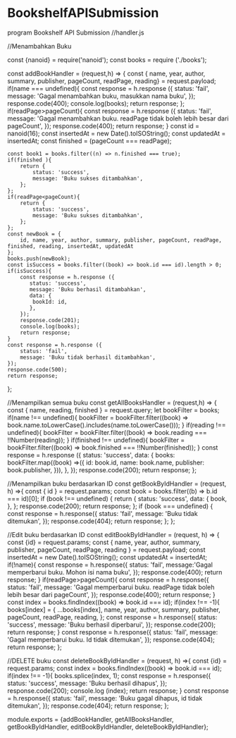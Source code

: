 # BookshelfAPISubmission
program Bookshelf API Submission
//handler.js

//Menambahkan Buku 

const {nanoid} = require('nanoid');
const books = require ('./books');

const addBookHandler = (request,h) => {
    const { name, year, author, summary, publisher, pageCount, readPage, reading} = request.payload;
    if(name === undefined){
        const response = h.response ({
            status: 'fail',
            message: 'Gagal menambahkan buku, masukkan nama buku',
        });
        response.code(400);
        console.log(books);
        return response;
    };
    if(readPage>pageCount){
        const response = h.response ({
            status: 'fail',
            message: 'Gagal menambahkan buku. readPage tidak boleh lebih besar dari pageCount',
        });
        response.code(400);
        return response;
    }
    const id = nanoid(16);
    const insertedAt = new Date().toISOString();
    const updatedAt = insertedAt;
    const finished = (pageCount === readPage);

    const book1 = books.filter((n) => n.finished === true);
    if(finished ){
        return {
            status: 'success',
            message: 'Buku sukses ditambahkan',
        };
    };
    if(readPage<pageCount){
        return {
            status: 'success',
            message: 'Buku sukses ditambahkan',
        };
    };
    const newBook = { 
        id, name, year, author, summary, publisher, pageCount, readPage, finished, reading, insertedAt, updatedAt 
    };
    books.push(newBook);
    const isSuccess = books.filter((book) => book.id === id).length > 0;
    if(isSuccess){
        const response = h.response ({
           status: 'success',
           message: 'Buku berhasil ditambahkan',
           data: {
            bookId: id,
           }, 
        });
        response.code(201);
        console.log(books);
        return response;
    }
    const response = h.response ({
        status: 'fail',
        message: 'Buku tidak berhasil ditambahkan',
    });
    response.code(500);
    return response;
};

//Menampilkan semua buku
const getAllBooksHandler = (request,h) => {
    const { name, reading, finished } = request.query;
    let bookFilter = books;
    if(name !== undefined){
        bookFilter = bookFilter.filter((book) => book.name.toLowerCase().includes(name.toLowerCase()));
    }
    if(reading !== undefined){
        bookFilter = bookFilter.filter((book) => book.reading === !!Number(reading));
    }
    if(finished !== undefined){
        bookFilter = bookFilter.filter((book) => book.finished === !!Number(finished));
    }
    const response = h.response ({
        status: 'success',
        data: {
            books: bookFilter.map((book) =>({
                id: book.id,
                name: book.name,
                publisher: book.publisher,
            })),
        },
    });
    response.code(200);
    return response;
};

//Menampilkan buku berdasarkan ID
const getBookByIdHandler = (request, h) =>{
    const { id } = request.params;
    const book = books.filter((b) => b.id === id)[0];
    if (book !== undefined) {
        return {
            status: 'success',
            data: {
                book,
            },
        };
        response.code(200);
        return response;
    };
    if (book === undefined) {
        const response = h.response({
            status: 'fail',
            message: 'Buku tidak ditemukan',
        });
        response.code(404);
        return response;
    };
};

//Edit buku berdasarkan ID
const editBookByIdHandler = (request, h) => {
    const {id} = request.params;
    const { name, year, author, summary, publisher, pageCount, readPage, reading } = request.payload;
    const insertedAt = new Date().toISOString();
    const updatedAt = insertedAt;
    if(!name){
        const response = h.response({
            status: 'fail',
            message:'Gagal memperbarui buku. Mohon isi nama buku',
        });
        response.code(400);
        return response;
    }
    if(readPage>pageCount){
        const response = h.response({
            status: 'fail',
            message: 'Gagal memperbarui buku. readPage tidak boleh lebih besar dari pageCount',
        });
        response.code(400);
        return response;
    }
    const index = books.findIndex((book) => book.id === id);
    if(index !== -1){
        books[index] = {
            ...books[index],
            name, year, author, summary, publisher, pageCount, readPage, reading,
        };
        const response = h.response({
            status: 'success',
            message: 'Buku berhasil diperbarui',
        });
        response.code(200);
        return response;
    }
    const response = h.response({
        status: 'fail',
        message: 'Gagal memperbarui buku. Id tidak ditemukan',
    });
    response.code(404);
    return response;
};

//DELETE buku
const deleteBookByIdHandler = (request, h) =>{
    const {id} = request.params;
    const index = books.findIndex((book) => book.id === id);
    if(index !== -1){
        books.splice(index, 1);
        const response = h.response({
            status: 'success',
            message: 'Buku berhasil dihapus',
        });
        response.code(200);
        console.log (index);
        return response;
    }
    const response = h.response({
        status: 'fail',
        message: 'Buku gagal dihapus, id tidak ditemukan',
    });
    response.code(404);
    return response;
};
    
module.exports = {addBookHandler, getAllBooksHandler, getBookByIdHandler, editBookByIdHandler, deleteBookByIdHandler};

